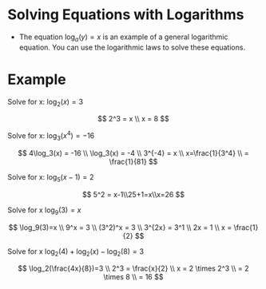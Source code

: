 # Solving Equations with Logarithms

- The equation $\log_a(y) = x$  is an example of a general logarithmic equation. You can use the logarithmic laws to solve these equations.

# Example

Solve for x: $\log_2(x)=3$

$$
2^3 = x \\ x = 8
$$

Solve for x: $\log_3(x^4)= -16$

$$
4\log_3(x) = -16 \\ \log_3(x) = -4 \\ 3^{-4} = x \\ x=\frac{1}{3^4} \\ = \frac{1}{81}
$$

Solve for x: $\log_5(x-1)=2$

$$
5^2 = x-1\\25+1=x\\x=26
$$

Solve for x $\log_9(3) = x$

$$
\log_9(3)=x \\ 9^x = 3 \\ (3^2)^x = 3 \\ 3^{2x} = 3^1 \\ 2x = 1 \\ x = \frac{1}{2}
$$

Solve for x $\log_2(4)+\log_2(x)-\log_2(8) = 3$

$$
\log_2(\frac{4x}{8})=3 \\ 2^3 = \frac{x}{2} \\ x = 2 \times 2^3 \\ = 2 \times 8 \\ = 16
$$